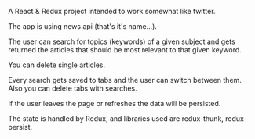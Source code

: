 A React & Redux project intended to work somewhat like twitter.

The app is using news api (that's it's name...).

The user can search for topics (keywords) of a given subject and
gets returned the articles that should be most relevant to that
given keyword.

You can delete single articles.

Every search gets saved to tabs and the user can switch between them.
Also you can delete tabs with searches.

If the user leaves the page or refreshes the data will be persisted.

The state is handled by Redux, and libraries used are redux-thunk, redux-persist.